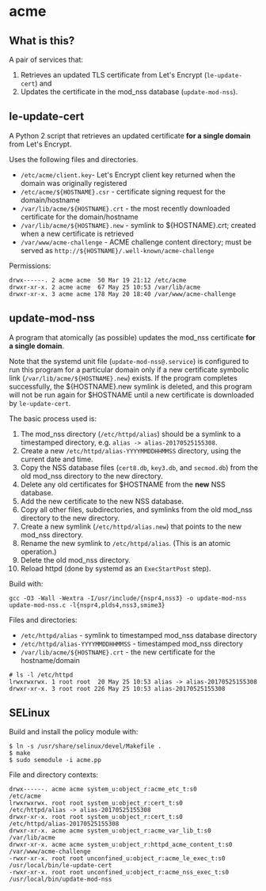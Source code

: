# acme

## What is this?

A pair of services that:

1. Retrieves an updated TLS certificate from Let's Encrypt (`le-update-cert`) and
2. Updates the certificate in the mod_nss database (`update-mod-nss`).

## le-update-cert

A Python 2 script that retrieves an updated certificate **for a single domain** from Let's Encrypt.

Uses the following files and directories.

- `/etc/acme/client.key`- Let's Encrypt client key returned when the domain was originally registered
- `/etc/acme/${HOSTNAME}.csr` - certificate signing request for the domain/hostname
- `/var/lib/acme/${HOSTNAME}.crt` - the most recently downloaded certificate for the domain/hostname
- `/var/lib/acme/${HOSTNAME}.new` - symlink to ${HOSTNAME}.crt; created when a new certificate is retrieved
- `/var/www/acme-challenge` - ACME challenge content directory; must be served as `http://${HOSTNAME}/.well-known/acme-challenge`

Permissions:

~~~
drwx------. 2 acme acme  50 Mar 19 21:12 /etc/acme
drwxr-xr-x. 2 acme acme  67 May 25 10:53 /var/lib/acme
drwxr-xr-x. 3 acme acme 178 May 20 18:40 /var/www/acme-challenge
~~~

## update-mod-nss

A program that atomically (as possible) updates the mod_nss certificate **for a single domain**.

Note that the systemd unit file (`update-mod-nss@.service`) is configured to run this program for a particular domain only if a new certificate symbolic link (`/var/lib/acme/${HOSTNAME}.new`) exists.  If the program completes successfully, the ${HOSTNAME}.new symlink is deleted, and this program will not be run again for $HOSTNAME until a new certificate is downloaded by `le-update-cert`.

The basic process used is:

1. The mod_nss directory (`/etc/httpd/alias`) should be a symlink to a timestamped directory, e.g. `alias -> alias-20170525155308`.
2. Create a new `/etc/httpd/alias-YYYYMMDDHHMMSS` directory, using the current date and time.
3. Copy the NSS database files (`cert8.db`, `key3.db`, and `secmod.db`) from the old mod_nss directory to the new directory.
4. Delete any old certificates for $HOSTNAME from the **new** NSS database.
5. Add the new certificate to the new NSS database.
6. Copy all other files, subdirectories, and symlinks from the old mod_nss directory to the new directory.
7. Create a new symlink (`/etc/httpd/alias.new`) that points to the new mod_nss directory.
8. Rename the new symlink to `/etc/httpd/alias`. (This is an atomic operation.)
9. Delete the old mod_nss directory.
10. Reload httpd (done by systemd as an `ExecStartPost` step).

Build with:
~~~
gcc -O3 -Wall -Wextra -I/usr/include/{nspr4,nss3} -o update-mod-nss update-mod-nss.c -l{nspr4,plds4,nss3,smime3}
~~~

Files and directories:

- `/etc/httpd/alias` - symlink to timestamped mod_nss database directory
- `/etc/httpd/alias-YYYYMMDDHHMMSS` - timestamped mod_nss directory
- `/var/lib/acme/${HOSTNAME}.crt` - the new certificate for the hostname/domain

~~~
# ls -l /etc/httpd
lrwxrwxrwx. 1 root root  20 May 25 10:53 alias -> alias-20170525155308
drwxr-xr-x. 3 root root 226 May 25 10:53 alias-20170525155308
~~~

## SELinux

Build and install the policy module with:

~~~
$ ln -s /usr/share/selinux/devel/Makefile .
$ make
$ sudo semodule -i acme.pp
~~~

File and directory contexts:

~~~
drwx------. acme acme system_u:object_r:acme_etc_t:s0           /etc/acme
lrwxrwxrwx. root root system_u:object_r:cert_t:s0               /etc/httpd/alias -> alias-20170525155308
drwxr-xr-x. root root system_u:object_r:cert_t:s0               /etc/httpd/alias-20170525155308
drwxr-xr-x. acme acme system_u:object_r:acme_var_lib_t:s0       /var/lib/acme
drwxr-xr-x. acme acme system_u:object_r:httpd_acme_content_t:s0 /var/www/acme-challenge
-rwxr-xr-x. root root unconfined_u:object_r:acme_le_exec_t:s0   /usr/local/bin/le-update-cert
-rwxr-xr-x. root root unconfined_u:object_r:acme_nss_exec_t:s0  /usr/local/bin/update-mod-nss

~~~
